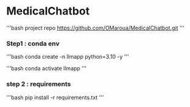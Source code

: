 # MedicalChatbot
'''bash
    project repo https://github.com/OMaroua/MedicalChatbot.git
'''
### Step1 : conda env
'''bash
conda create -n llmapp python=3.10 -y
'''

'''bash
conda activate llmapp
'''

### step 2 : requirements
'''bash
pip install -r requirements.txt
'''